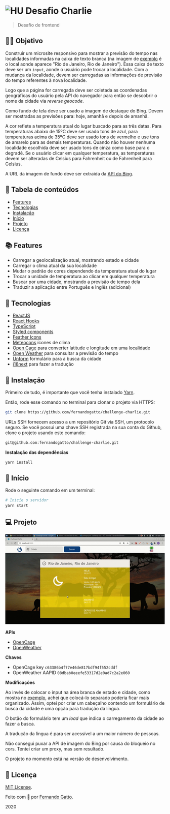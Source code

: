 # <img src="https://avatars1.githubusercontent.com/u/7063040?v=4&s=200.jpg" alt="HU" width="24" /> Desafio Charlie

 > Desafio de frontend

## 👷‍♂️ Objetivo

Construir um microsite responsivo para mostrar a previsão do tempo nas localidades informadas na caixa de texto branca (na imagem de [exemplo](./github/exemplo.jpg) é o local aonde aparece "Rio de Janeiro, Rio de Janeiro"). Essa caixa de texto deve ser um `input`, aonde o usuário pode trocar a localidade. Com a mudança da localidade, devem ser carregadas as informações de previsão do tempo referentes à nova localidade.

Logo que a página for carregada deve ser coletada as coordenadas geográficas do usuário pela API do navegador para então se descobrir o nome da cidade via _reverse geocode_.

Como fundo de tela deve ser usado a imagem de destaque do Bing. Devem ser mostradas as previsões para: hoje, amanhã e depois de amanhã.

A cor reflete a temperatura atual do lugar buscado para as três datas. Para temperaturas abaixo de 15ºC deve ser usado tons de azul, para temperaturas acima de 35ºC deve ser usado tons de vermelho e use tons de amarelo para as demais temperaturas. Quando não houver nenhuma localidade escolhida deve ser usado tons de cinza como base para o degradê. Se o usuário clicar em qualquer temperatura, as temperaturas devem ser alteradas de Celsius para Fahrenheit ou de Fahrenheit para Celsius.

A URL da imagem de fundo deve ser extraida da [API do Bing](https://www.bing.com/HPImageArchive.aspx?format=js&idx=0&n=1&mkt=pt-BR).

## 🔗 Tabela de conteúdos

- [Features](#features)
- [Tecnologias](#tecnologias)
- [Instalação](#instalacao)
- [Início](#inicio)
- [Projeto](#projeto)
- [Licença](#licenca)

## 📚 Features <a name="features"/>

- Carregar a geolocalização atual, mostrando estado e cidade
- Carregar o clima atual da sua localidade
- Mudar o padrão de cores dependendo da temperatura atual do lugar
- Trocar a unidade de temperatura ao clicar em qualquer temperatura
- Buscar por uma cidade, mostrando a previsão de tempo dela
- Traduzir a aplicação entre Português e Inglês (adicional)

## 📌 Tecnologias <a name="tecnologias"/>

- [ReactJS](https://pt-br.reactjs.org/)
- [React Hooks](https://pt-br.reactjs.org/docs/hooks-intro.html)
- [TypeScript](https://www.typescriptlang.org/)
- [Styled components](https://styled-components.com/docs/basics)
- [Feather Icons](https://react-icons.github.io/react-icons/icons?name=fi)
- [Meteocons](http://www.alessioatzeni.com/meteocons/) ícones de clima
- [Open Cage](https://opencagedata.com/) para converter latitude e longitude em uma localidade
- [Open Weather](https://openweathermap.org/) para consultar a previsão do tempo
- [Unform](https://github.com/Rocketseat/unform) formulário para a busca da cidade
- [i18next](https://www.i18next.com/overview/introduction) para fazer a tradução

## 📂 Instalação <a name="instalacao"/>

Primeiro de tudo, é importante que você tenha instalado [Yarn](https://yarnpkg.com/).

Então, rode esse comando no terminal para clonar o projeto via HTTPS:

```bash
git clone https://github.com/fernandogatto/challenge-charlie.git
```

URLs SSH fornecem acesso a um repositório Git via SSH, um protocolo seguro. Se você possui uma chave SSH registrada na sua conta do Github, clone o projeto usando este comando:

```bash
git@github.com:fernandogatto/challenge-charlie.git
```

**Instalação das dependências**

```bash
yarn install
```

## 🚀 Início <a name="inicio"/>

Rode o seguinte comando em um terminal:

```bash
# Inicie o servidor
yarn start
```
## 💻 Projeto <a name="projeto"/>

![](/github/challenge-charlie.gif)

**APIs**

- [OpenCage](https://api.opencagedata.com/geocode/v1/json?q=%7B%7Blatitude%7D%7D,%7B%7Blongitude%7D%7D&key=c63386b4f77e46de817bdf94f552cddf&language=en)
- [OpenWeather](http://api.openweathermap.org/data/2.5/weather?q=%7B%7Blocation_name%7D%7D&APPID=7ba73e0eb8efe773ed08bfd0627f07b8)

**Chaves**

- OpenCage key `c63386b4f77e46de817bdf94f552cddf`
- OpenWeather AAPID `08dbab0eeefe53317d2e0ad7c2a2e060`

**Modificações**

Ao invés de colocar o input na área branca de estado e cidade, como mostra no [exemplo](./github/exemplo.jpg), achei que colocá-lo separado poderia ficar mais organizado. Assim, optei por criar um cabeçalho contendo um formulário de busca da cidade e uma opção para tradução da língua.

O botão do formulário tem um *load* que indica o carregamento da cidade ao fazer a busca.

A tradução da língua é para ser acessível a um maior número de pessoas.

Não consegui puxar a API de imagem do Bing por causa do bloqueio no cors. Tentei criar um proxy, mas sem resultado.

O projeto no momento está na versão de desenvolvimento.

## 📕 Licença <a name="licenca"/>

[MIT License](https://choosealicense.com/licenses/mit/).

Feito com 💜 por [Fernando Gatto](https://github.com/fernandogatto/).

2020
